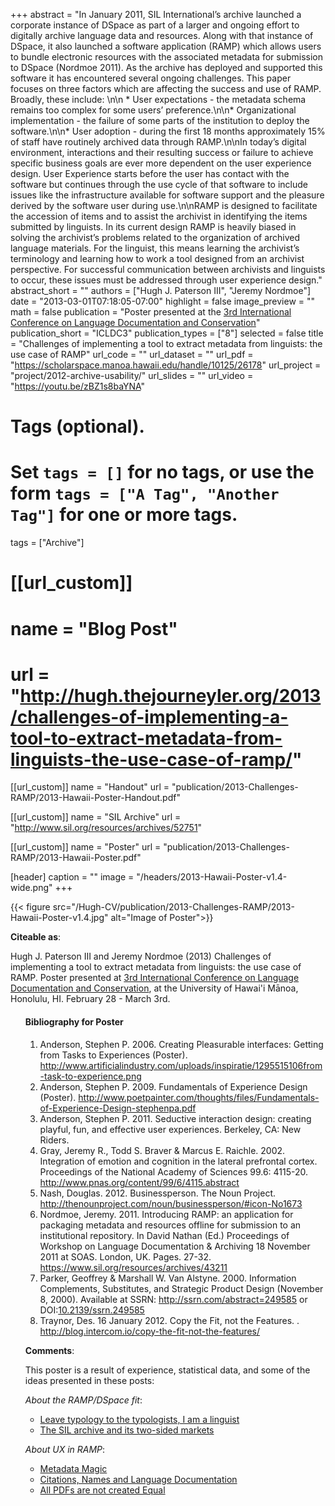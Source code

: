 +++
abstract = "In January 2011, SIL Internationalʼs archive launched a corporate instance of DSpace as part of a larger and ongoing effort to digitally archive language data and resources. Along with that instance of DSpace, it also launched a software application (RAMP) which allows users to bundle electronic resources with the associated metadata for submission to DSpace (Nordmoe 2011). As the archive has deployed and supported this software it has encountered several ongoing challenges. This paper focuses on three factors which are affecting the success and use of RAMP. Broadly, these include: \n\n * User expectations - the metadata schema remains too complex for some usersʼ preference.\n\n* Organizational implementation - the failure of some parts of the institution to deploy the software.\n\n* User adoption - during the first 18 months approximately 15% of staff have routinely archived data through RAMP.\n\nIn todayʼs digital environment, interactions and their resulting success or failure to achieve specific business goals are ever more dependent on the user experience design. User Experience starts before the user has contact with the software but continues through the use cycle of that software to include issues like the infrastructure available for software support and the pleasure derived by the software user during use.\n\nRAMP is designed to facilitate the accession of items and to assist the archivist in identifying the items submitted by linguists. In its current design RAMP is heavily biased in solving the archivistʼs problems related to the organization of archived language materials. For the linguist, this means learning the archivistʼs terminology and learning how to work a tool designed from an archivist perspective. For successful communication between archivists and linguists to occur, these issues must be addressed through user experience design."
abstract_short = ""
authors = ["Hugh J. Paterson III", "Jeremy Nordmoe"]
date = "2013-03-01T07:18:05-07:00"
highlight = false
image_preview = ""
math = false
publication = "Poster presented at the [3rd International Conference on Language Documentation and Conservation](http://nflrc.hawaii.edu/ICLDC/2013/)"
publication_short = "ICLDC3"
publication_types = ["8"]
selected = false
title = "Challenges of implementing a tool to extract metadata from linguists: the use case of RAMP"
url_code = ""
url_dataset = ""
url_pdf = "https://scholarspace.manoa.hawaii.edu/handle/10125/26178"
url_project = "project/2012-archive-usability/"
url_slides = ""
url_video = "https://youtu.be/zBZ1s8baYNA"

# Tags (optional).
#   Set `tags = []` for no tags, or use the form `tags = ["A Tag", "Another Tag"]` for one or more tags.
tags = ["Archive"]

# [[url_custom]]
# name = "Blog Post"
# url = "http://hugh.thejourneyler.org/2013/challenges-of-implementing-a-tool-to-extract-metadata-from-linguists-the-use-case-of-ramp/"

[[url_custom]]
name = "Handout"
url = "publication/2013-Challenges-RAMP/2013-Hawaii-Poster-Handout.pdf"

[[url_custom]]
  name = "SIL Archive"
  url = "http://www.sil.org/resources/archives/52751"

[[url_custom]]
 name = "Poster"
 url = "publication/2013-Challenges-RAMP/2013-Hawaii-Poster.pdf"

[header]
    caption = ""
    image = "/headers/2013-Hawaii-Poster-v1.4-wide.png"
+++

{{< figure src="/Hugh-CV/publication/2013-Challenges-RAMP/2013-Hawaii-Poster-v1.4.jpg" alt="Image of Poster">}}

**Citeable as**:

Hugh J. Paterson III and Jeremy Nordmoe (2013) Challenges of implementing a tool to extract metadata from linguists: the use case of RAMP. Poster presented at <a href="http://nflrc.hawaii.edu/ICLDC/2013/" title="3rd International Conference on Language Documentation and Conservation">3rd International Conference on Language Documentation and Conservation</a>, at the University of Hawai'i Mānoa, Honolulu, HI. February 28 - March 3rd. <ul>

#### Bibliography for Poster

<ol>
<li>Anderson, Stephen P. 2006. Creating Pleasurable interfaces: Getting from Tasks to Experiences (Poster). <Accessed: 18 February 2013> <a href="http://www.artificialindustry.com/uploads/inspiratie/1295515106from-task-to-experience.png" title="Getting from Tasks to Experiences">http://www.artificialindustry.com/uploads/inspiratie/1295515106from-task-to-experience.png</a> </li>
<li>Anderson, Stephen P. 2009. Fundamentals of Experience Design (Poster). <Accessed: 18 February 2013>  <a href="http://www.poetpainter.com/thoughts/files/Fundamentals-of-Experience-Design-stephenpa.pdf" title="Fundamentals of Experience Design">http://www.poetpainter.com/thoughts/files/Fundamentals-of-Experience-Design-stephenpa.pdf</a></li>
<li>Anderson, Stephen P. 2011. Seductive interaction design: creating playful, fun, and effective user experiences. Berkeley, CA: New Riders.</li>
<li>Gray, Jeremy R., Todd S. Braver & Marcus E. Raichle. 2002. Integration of emotion and cognition in the lateral prefrontal cortex. Proceedings of the National Academy of Sciences 99.6: 4115-20. <a href="http://www.pnas.org/content/99/6/4115.abstract" title="Integration of emotion and cognition in the lateral prefrontal cortex">http://www.pnas.org/content/99/6/4115.abstract</a></li>
<li>Nash, Douglas. 2012. Businessperson. The Noun Project. <a href="http://thenounproject.com/noun/businessperson/#icon-No1673" title="Businessperson">http://thenounproject.com/noun/businessperson/#icon-No1673</a></li>
<li>Nordmoe, Jeremy. 2011. Introducing RAMP: an application for packaging metadata and resources offline for submission to an institutional repository. In David Nathan (Ed.) Proceedings of Workshop on Language Documentation & Archiving 18 November 2011 at SOAS. London, UK. Pages. 27-32. <Accessed: 18 February 2013>  <a href="https://www.sil.org/resources/archives/43211" title="Nordmoe 2011">https://www.sil.org/resources/archives/43211</a></li>
<li>Parker, Geoffrey & Marshall W. Van Alstyne. 2000. Information Complements, Substitutes, and Strategic Product Design (November 8, 2000). Available at SSRN: <a href="http://ssrn.com/abstract=249585"title="Information Complements, Substitutes, and Strategic Product Design">http://ssrn.com/abstract=249585</a> or DOI:<a href="http://dx.doi.org/10.2139/ssrn.249585" title="DOI: 10.2139/ssrn.249585">10.2139/ssrn.249585</a></li>
<li>Traynor, Des. 16 January 2012. Copy the Fit, not the Features. <Accessed: 18 February 2013>. <a href="http://blog.intercom.io/copy-the-fit-not-the-features/" title="Copy the fit not the features">http://blog.intercom.io/copy-the-fit-not-the-features/</a></li>
</ol>

**Comments**:

This poster is a result of experience, statistical data, and some of the ideas presented in these posts:

<em>About the RAMP/DSpace fit</em>:
<ul>
<li><a href="http://hugh.thejourneyler.org/2012/leave-typology-to-the-typologists-i-am-a-linguist/" title="Leave typology to the typologists, I am a linguist">Leave typology to the typologists, I am a linguist</a></li>
<li><a href="http://hugh.thejourneyler.org/2013/the-sil-archive-and-its-two-sided-markets" title="The SIL Archive and its two sided Markets.">The SIL archive and its two-sided markets</a></li>
</ul>

<em>About UX in RAMP</em>:
<ul>
<li><a href="http://hugh.thejourneyler.org/2011/metadata-magic/" title="Matadata Magic">Metadata Magic</a></li>
<li><a href="http://hugh.thejourneyler.org/2011/citations-names-and-language-documentation/" title="Citations, Names and Language Documentation">Citations, Names and Language Documentation</a></li>
<li><a href="http://hugh.thejourneyler.org/2010/all-pdfs-are-not-created-equal/" title="All PDFs are not created equal">All PDFs are not created Equal</a></li>
</ul>

